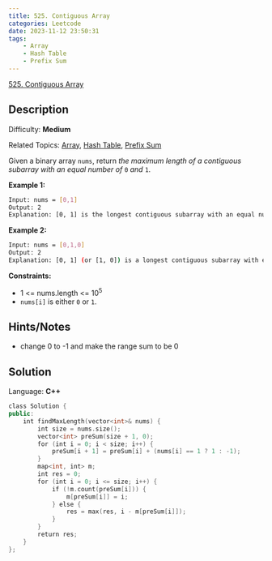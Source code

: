 ```yaml
---
title: 525. Contiguous Array
categories: Leetcode
date: 2023-11-12 23:50:31
tags:
    - Array
    - Hash Table
    - Prefix Sum
---
```


[525\. Contiguous Array](https://leetcode.com/problems/contiguous-array/)

## Description

Difficulty: **Medium**

Related Topics: [Array](https://leetcode.com/tag/https://leetcode.com/tag/array//), [Hash Table](https://leetcode.com/tag/https://leetcode.com/tag/hash-table//), [Prefix Sum](https://leetcode.com/tag/https://leetcode.com/tag/prefix-sum//)

Given a binary array `nums`, return _the maximum length of a contiguous subarray with an equal number of_ `0` _and_ `1`.

**Example 1:**

```bash
Input: nums = [0,1]
Output: 2
Explanation: [0, 1] is the longest contiguous subarray with an equal number of 0 and 1.
```

**Example 2:**

```bash
Input: nums = [0,1,0]
Output: 2
Explanation: [0, 1] (or [1, 0]) is a longest contiguous subarray with equal number of 0 and 1.
```

**Constraints:**

* 1 <= nums.length <= 10<sup>5</sup>
* `nums[i]` is either `0` or `1`.

## Hints/Notes

* change 0 to -1 and make the range sum to be 0

## Solution

Language: **C++**

```C++
class Solution {
public:
    int findMaxLength(vector<int>& nums) {
        int size = nums.size();
        vector<int> preSum(size + 1, 0);
        for (int i = 0; i < size; i++) {
            preSum[i + 1] = preSum[i] + (nums[i] == 1 ? 1 : -1);
        }
        map<int, int> m;
        int res = 0;
        for (int i = 0; i <= size; i++) {
            if (!m.count(preSum[i])) {
                m[preSum[i]] = i;
            } else {
                res = max(res, i - m[preSum[i]]);
            }
        }
        return res;
    }
};
```
